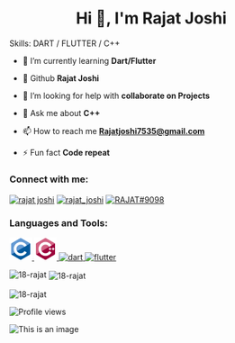 <h1 align="center">Hi 👋, I'm Rajat Joshi</h1>

   Skills: DART / FLUTTER / C++
   
- 🌱 I’m currently learning **Dart/Flutter**

- 👯 Github **Rajat Joshi**

- 🤝 I’m looking for help with **collaborate on Projects**

- 💬 Ask me about **C++**

- 📫 How to reach me **Rajatjoshi7535@gmail.com**

- ⚡ Fun fact **Code repeat**

<h3 align="left">Connect with me:</h3>
<p align="left">
<a href="https://linkedin.com/in/rajat joshi" target="blank"><img align="center" src="https://raw.githubusercontent.com/rahuldkjain/github-profile-readme-generator/master/src/images/icons/Social/linked-in-alt.svg" alt="rajat joshi" height="30" width="40" /></a>
<a href="https://www.leetcode.com/rajat_joshi" target="blank"><img align="center" src="https://raw.githubusercontent.com/rahuldkjain/github-profile-readme-generator/master/src/images/icons/Social/leet-code.svg" alt="rajat_joshi" height="30" width="40" /></a>
<a href="https://discord.gg/RAJAT#9098" target="blank"><img align="center" src="https://raw.githubusercontent.com/rahuldkjain/github-profile-readme-generator/master/src/images/icons/Social/discord.svg" alt="RAJAT#9098" height="30" width="40" /></a>
</p>

<h3 align="left">Languages and Tools:</h3>
<p align="left"> <a href="https://www.cprogramming.com/" target="_blank" rel="noreferrer"> <img src="https://raw.githubusercontent.com/devicons/devicon/master/icons/c/c-original.svg" alt="c" width="40" height="40"/> </a> <a href="https://www.w3schools.com/cpp/" target="_blank" rel="noreferrer"> <img src="https://raw.githubusercontent.com/devicons/devicon/master/icons/cplusplus/cplusplus-original.svg" alt="cplusplus" width="40" height="40"/> </a> <a href="https://dart.dev" target="_blank" rel="noreferrer"> <img src="https://www.vectorlogo.zone/logos/dartlang/dartlang-icon.svg" alt="dart" width="40" height="40"/> </a> <a href="https://flutter.dev" target="_blank" rel="noreferrer"> <img src="https://www.vectorlogo.zone/logos/flutterio/flutterio-icon.svg" alt="flutter" width="40" height="40"/> </a> </p>

<p><img align="left" src="https://github-readme-stats.vercel.app/api/top-langs?username=18-rajat&show_icons=true&locale=en&layout=compact" alt="18-rajat" /></p>

<p>&nbsp;<img align="center" src="https://github-readme-stats.vercel.app/api?username=18-rajat&show_icons=true&locale=en" alt="18-rajat" /></p>

<p><img align="center" src="https://github-readme-streak-stats.herokuapp.com/?user=18-rajat&" alt="18-rajat" /></p>


![Profile views](https://gpvc.arturio.dev/18-RAJAT)   


![This is an image](https://myoctocat.com/assets/images/base-octocat.svg)

